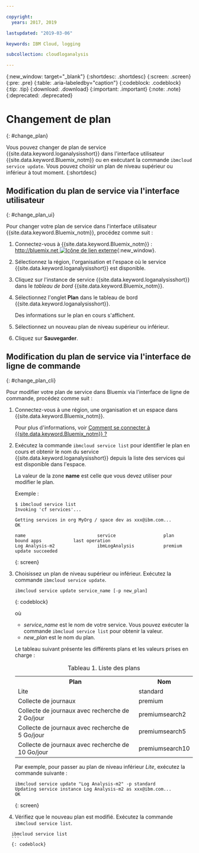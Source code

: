 ```yaml
---

copyright:
  years: 2017, 2019

lastupdated: "2019-03-06"

keywords: IBM Cloud, logging

subcollection: cloudloganalysis

---
```


{:new_window: target="_blank"}
{:shortdesc: .shortdesc}
{:screen: .screen}
{:pre: .pre}
{:table: .aria-labeledby="caption"}
{:codeblock: .codeblock}
{:tip: .tip}
{:download: .download}
{:important: .important}
{:note: .note}
{:deprecated: .deprecated}


# Changement de plan
{: #change_plan}

Vous pouvez changer de plan de service {{site.data.keyword.loganalysisshort}} dans l'interface utilisateur {{site.data.keyword.Bluemix_notm}} ou en exécutant la commande `ibmcloud service update`. Vous
pouvez choisir un plan de niveau supérieur ou inférieur à tout moment.
{:shortdesc}

## Modification du plan de service via l'interface utilisateur
{: #change_plan_ui}

Pour changer votre plan de service dans l'interface utilisateur {{site.data.keyword.Bluemix_notm}}, procédez comme suit :

1. Connectez-vous à {{site.data.keyword.Bluemix_notm}} : [http://bluemix.net ![Icône de lien externe](../../../icons/launch-glyph.svg "Icône de lien externe")](http://bluemix.net){:new_window}. 

2. Sélectionnez la région, l'organisation et l'espace où le service {{site.data.keyword.loganalysisshort}} est disponible.  

3. Cliquez sur l'instance de service {{site.data.keyword.loganalysisshort}} dans le *tableau de bord* {{site.data.keyword.Bluemix_notm}}. 
    
4. Sélectionnez l'onglet **Plan** dans le tableau de bord {{site.data.keyword.loganalysisshort}}.

    Des informations sur le plan en cours s'affichent.
	
5. Sélectionnez un nouveau plan de niveau supérieur ou inférieur. 

6. Cliquez sur **Sauvegarder**.




## Modification du plan de service via l'interface de ligne de commande
{: #change_plan_cli}

Pour modifier votre plan de service dans Bluemix via l'interface de ligne de commande, procédez comme suit :

1. Connectez-vous à une région, une organisation et un espace dans {{site.data.keyword.Bluemix_notm}}. 

    Pour plus d'informations, voir [Comment se connecter à {{site.data.keyword.Bluemix_notm}} ?](/docs/services/CloudLogAnalysis/qa?topic=cloudloganalysis-cli_qa#login)
	
2. Exécutez la commande `ibmcloud service list` pour identifier le plan en cours et obtenir le nom du service {{site.data.keyword.loganalysisshort}} depuis la liste des services qui est disponible dans l'espace. 

    La valeur de la zone **name** est celle que vous devez utiliser pour modifier le plan. 

    Exemple :
	
	```
	$ ibmcloud service list
    Invoking 'cf services'...

    Getting services in org MyOrg / space dev as xxx@ibm.com...
    OK

    name                           service                  plan             bound apps            last operation
    Log Analysis-m2                ibmLogAnalysis           premium                                update succeeded
    ```
	{: screen}
    
3. Choisissez un plan de niveau supérieur ou inférieur. Exécutez la commande `ibmcloud service update`.
    
	```
	ibmcloud service update service_name [-p new_plan]
	```
	{: codeblock}
	
	où 
	
	* *service_name* est le nom de votre service. Vous pouvez exécuter la commande `ibmcloud service list` pour obtenir la valeur.
	* *new_plan* est le nom du plan.
	
	Le tableau suivant présente les différents plans et les valeurs prises en charge :
	
	<table>
	  <caption>Tableau 1. Liste des plans</caption>
	  <tr>
	    <th>Plan</th>
	    <th>Nom</th>
	  </tr>
	  <tr>
	    <td>Lite</td>
	    <td>standard</td>
	  </tr>
	  <tr>
	    <td>Collecte de journaux</td>
	    <td>premium</td>
	  </tr>
	  <tr>
	    <td>Collecte de journaux avec recherche de 2 Go/jour</td>
	    <td>premiumsearch2</td>
	  </tr>
	  <tr>
	    <td>Collecte de journaux avec recherche de 5 Go/jour</td>
	    <td>premiumsearch5</td>
	  </tr>
	  <tr>
	    <td>Collecte de journaux avec recherche de 10 Go/jour</td>
	    <td>premiumsearch10</td>
	  </tr>
	</table>
	
	Par exemple, pour passer au plan de niveau inférieur *Lite*, exécutez la commande suivante :
	
	```
	ibmcloud service update "Log Analysis-m2" -p standard
    Updating service instance Log Analysis-m2 as xxx@ibm.com...
    OK
	```
	{: screen}

4. Vérifiez que le nouveau plan est modifié. Exécutez la commande `ibmcloud service list`.

  ```
	ibmcloud service list
	```
	{: codeblock}






